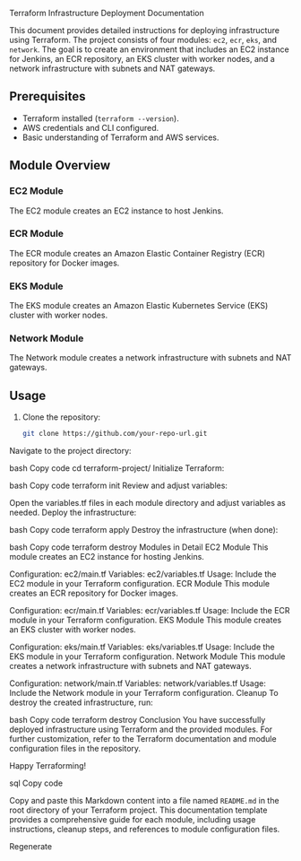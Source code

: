 Terraform Infrastructure Deployment Documentation

This document provides detailed instructions for deploying infrastructure using Terraform. The project consists of four modules: `ec2`, `ecr`, `eks`, and `network`. The goal is to create an environment that includes an EC2 instance for Jenkins, an ECR repository, an EKS cluster with worker nodes, and a network infrastructure with subnets and NAT gateways.

## Prerequisites

- Terraform installed (`terraform --version`).
- AWS credentials and CLI configured.
- Basic understanding of Terraform and AWS services.

## Module Overview

### EC2 Module

The EC2 module creates an EC2 instance to host Jenkins.

### ECR Module

The ECR module creates an Amazon Elastic Container Registry (ECR) repository for Docker images.

### EKS Module

The EKS module creates an Amazon Elastic Kubernetes Service (EKS) cluster with worker nodes.

### Network Module

The Network module creates a network infrastructure with subnets and NAT gateways.

## Usage

1. Clone the repository:

   ```bash
   git clone https://github.com/your-repo-url.git
Navigate to the project directory:

bash
Copy code
cd terraform-project/
Initialize Terraform:

bash
Copy code
terraform init
Review and adjust variables:

Open the variables.tf files in each module directory and adjust variables as needed.
Deploy the infrastructure:

bash
Copy code
terraform apply
Destroy the infrastructure (when done):

bash
Copy code
terraform destroy
Modules in Detail
EC2 Module
This module creates an EC2 instance for hosting Jenkins.

Configuration: ec2/main.tf
Variables: ec2/variables.tf
Usage: Include the EC2 module in your Terraform configuration.
ECR Module
This module creates an ECR repository for Docker images.

Configuration: ecr/main.tf
Variables: ecr/variables.tf
Usage: Include the ECR module in your Terraform configuration.
EKS Module
This module creates an EKS cluster with worker nodes.

Configuration: eks/main.tf
Variables: eks/variables.tf
Usage: Include the EKS module in your Terraform configuration.
Network Module
This module creates a network infrastructure with subnets and NAT gateways.

Configuration: network/main.tf
Variables: network/variables.tf
Usage: Include the Network module in your Terraform configuration.
Cleanup
To destroy the created infrastructure, run:

bash
Copy code
terraform destroy
Conclusion
You have successfully deployed infrastructure using Terraform and the provided modules. For further customization, refer to the Terraform documentation and module configuration files in the repository.

Happy Terraforming!

sql
Copy code

Copy and paste this Markdown content into a file named `README.md` in the root directory of your Terraform project. This documentation template provides a comprehensive guide for each module, including usage instructions, cleanup steps, and references to module configuration files.




Regenerate
